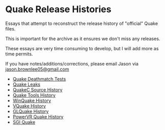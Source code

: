 # Quake Release Histories

Essays that attempt to reconstruct the release history of "official" Quake files.

This is important for the archive as it ensures we don't miss any releases.

These essays are very time consuming to develop, but I will add more as time permits.

If you have notes/additions/corrections, please email Jason via jason.brownlee05@gmail.com

* [Quake Deathmatch Tests](history-qtest.md)
* [Quake Leaks](history-leaks.md)
* [QuakeC Source History](history-progs.md)
* [Quake Tools History](history-tools.md)
* [WinQuake History](history-winquake.md)
* [VQuake History](history-vquake.md)
* [GLQuake History](history-glquake.md)
* [PowerVR Quake History](history-powervr.md)
* [SGI Quake](history-sgiquake.md)
